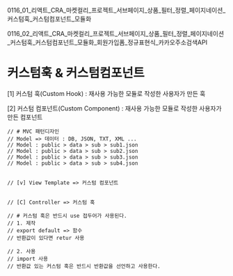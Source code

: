 0116_01_리액트_CRA_마켓컬리_프로젝트_서브페이지_상품_필터_정렬_페이지네이션_커스텀훅_커스텀컴포넌트_모듈화

0116_02_리액트_CRA_마켓컬리_프로젝트_서브페이지_상품_필터_정렬_페이지네이션_커스텀훅_커스텀컴포넌트_모듈화_회원가입폼_정규표현식_카카오주소검색API

# 커스텀훅 &  커스텀컴포넌트
[1] 커스텀 훅(Custom Hook)
    : 재사용 가능한 모듈로 작성한 사용자가 만든 훅


[2] 커스텀 컴포넌트(Custom Component)
    : 재사용 가능한 모듈로 작성한 사용자가 만든 컴포넌트



    // # MVC 패턴디자인    
    // Model => 데이터 : DB, JSON, TXT, XML ...
    // Model : public > data > sub > sub1.json
    // Model : public > data > sub > sub2.json
    // Model : public > data > sub > sub3.json
    // Model : public > data > sub > sub4.json


    // [v] View Template => 커스텀 컴포넌트


    // [C] Controller => 커스텀 훅

    // # 커스텀 훅은 반드시 use 접두어가 사용된다.
    // 1. 제작
    // export default => 함수
    // 반환값이 있다면 retur 사용

    // 2. 사용
    // import 사용
    // 반환값 있는 커스텀 훅은 반드시 반환값을 선언하고 사용한다.
